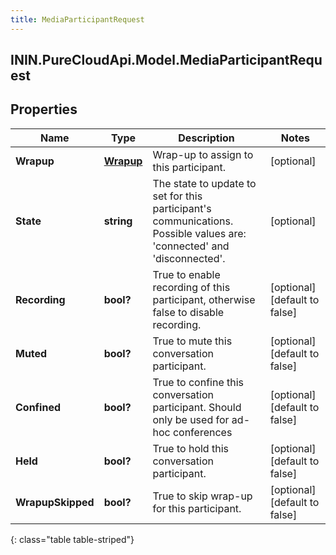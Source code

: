 ```yaml
---
title: MediaParticipantRequest
---
```

## ININ.PureCloudApi.Model.MediaParticipantRequest

## Properties

|Name | Type | Description | Notes|
|------------ | ------------- | ------------- | -------------|
| **Wrapup** | [**Wrapup**](Wrapup.html) | Wrap-up to assign to this participant. | [optional] |
| **State** | **string** | The state to update to set for this participant&#39;s communications.  Possible values are: &#39;connected&#39; and &#39;disconnected&#39;. | [optional] |
| **Recording** | **bool?** | True to enable recording of this participant, otherwise false to disable recording. | [optional] [default to false]|
| **Muted** | **bool?** | True to mute this conversation participant. | [optional] [default to false]|
| **Confined** | **bool?** | True to confine this conversation participant.  Should only be used for ad-hoc conferences | [optional] [default to false]|
| **Held** | **bool?** | True to hold this conversation participant. | [optional] [default to false]|
| **WrapupSkipped** | **bool?** | True to skip wrap-up for this participant. | [optional] [default to false]|
{: class="table table-striped"}


